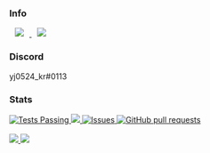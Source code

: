 ### Info

<a href="https://www.youtube.com/channel/UCtJ6ba0sxKkml0W3Uc78dGg">
    <img 
        src="http://img.shields.io/badge/-Youtube-red?style=flat&logo=Youtube&link=https://www.youtube.com/channel/UCtJ6ba0sxKkml0W3Uc78dGg"
        style="height : auto; margin-left : 10px; margin-right : 10px;"/>
</a>
<a href="https://twitch.tv/yj0524_kr">
    <img 
        src="http://img.shields.io/badge/-Twitch-655ced?style=flat&logo=Twitch&link=https://twitch.tv/yj0524_kr"
        style="height : auto; margin-left : 10px; margin-right : 10px;"/>
</a>

### Discord
yj0524_kr#0113

### Stats
<a href="https://github.com/yj0524/github-readme-stats/actions">
  <img alt="Tests Passing" src="https://github.com/yj0524/github-readme-stats/workflows/Test/badge.svg" />
</a>
<a href="https://codecov.io/gh/yj0524/github-readme-stats">
  <img src="https://codecov.io/gh/yj0524/github-readme-stats/branch/master/graph/badge.svg" />
</a>
<a href="https://github.com/yj0524/github-readme-stats/issues">
  <img alt="Issues" src="https://img.shields.io/github/issues/yj0524/github-readme-stats?color=0088ff" />
</a>
<a href="https://github.com/yj0524/github-readme-stats/pulls">
  <img alt="GitHub pull requests" src="https://img.shields.io/github/issues-pr/yj0524/github-readme-stats?color=0088ff" />
</a>
<br />
<br />
<a href="https://a.paddle.com/v2/click/16413/119403?link=1227">
  <img src="https://img.shields.io/badge/Supported%20by-VSCode%20Power%20User%20%E2%86%92-gray.svg?colorA=655BE1&colorB=4F44D6&style=for-the-badge"/>
</a>
<a href="https://a.paddle.com/v2/click/16413/119403?link=2345">
  <img src="https://img.shields.io/badge/Supported%20by-Node%20Cli.com%20%E2%86%92-gray.svg?colorA=61c265&colorB=4CAF50&style=for-the-badge"/>
</a>
</p>
